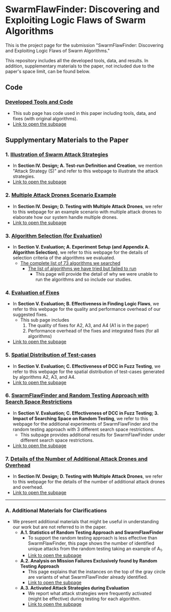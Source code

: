 # SwarmFlawFinder: Discovering and Exploiting Logic Flaws of Swarm Algorithms

This is the project page for the submission "SwarmFlawFinder: Discovering and Exploiting Logic Flaws of Swarm Algorithms." 

This repository includes all the developed tools, data, and results.
In addition, supplementary materials to the paper, not included due to the paper's space limit, can be found below.


## Code
### [Developed Tools and Code](https://github.com/adswarm/src/tree/main/Source_code_tools_used)
- This sub page has code used in this paper including tools, data, and fixes (with original algorithms).
- [Link to open the subpage](https://github.com/adswarm/src/tree/main/Source_code_tools_used)


## Supplymentary Materials to the Paper
### 1. [Illustration of Swarm Attack Strategies](https://github.com/adswarm/src/tree/main/atk_strategies)
- In **Section IV. Design; A. Test-run Definition and Creation**, we mention "Attack Strategy (S)" and refer to this webpage to illustrate the attack strategies.
- [Link to open the subpage](https://github.com/adswarm/src/tree/main/atk_strategies)


### 2. [Multiple Attack Drones Scenario Example](https://github.com/adswarm/src/tree/main/mult_att_drone)
- In **Section IV. Design; D. Testing with Multiple Attack Drones**, we refer to this webpage for an example scenario with multiple attack drones to elaborate how our system handle multiple drones.
- [Link to open the subpage](https://github.com/adswarm/src/tree/main/mult_att_drone)


### 3. [Algorithm Selection (for Evaluation)](https://github.com/adswarm/src/tree/main/Criteria_for_selecting_algorithms)
- In **Section V. Evaluation; A. Experiment Setup (and Appendix A. Algorithm Selection)**, we refer to this webpage for the details of selection criteria of the algorithms we evaluated. 
  - [The complete list of 73 algorithms we searched](https://github.com/adswarm/src/tree/main/Criteria_for_selecting_algorithms)
    - [The list of algorithms we have tried but failed to run](https://github.com/adswarm/src/tree/main/failed_algo)
      - This page will provide the detail of why we were unable to run the algorithms and so include our studies.

### 4. [Evaluation of Fixes](https://github.com/adswarm/src/blob/main/eval_fixes)
- In **Section V. Evaluation; B. Effectiveness in Finding Logic Flaws**, we refer to this webpage for the quality and performance overhead of our suggested fixes.
  - This sub page includes 
    1. The quality of fixes for A2, A3, and A4 (A1 is in the paper)
    2. Performance overhead of the fixes and integrated fixes (for all algorithms)
- [Link to open the subpage](https://github.com/adswarm/src/blob/main/eval_fixes)

### 5. [Spatial Distribution of Test-cases](https://github.com/adswarm/src/tree/main/Coverage_of_A3_and_A4_With_FLAWFINDER_and_Random)
- In **Section V. Evaluation; C. Effectiveness of DCC in Fuzz Testing**, we refer to this webpage for the spatial distribution of test-cases generated by algorithms A2, A3, and A4.
- [Link to open the subpage](https://github.com/adswarm/src/tree/main/Coverage_of_A3_and_A4_With_FLAWFINDER_and_Random)


### 6. [SwarmFlawFinder and Random Testing Approach with Search Space Restrictions](https://github.com/adswarm/src/tree/main/flawfinder_vs_random_wrt_search_space)
- In **Section V. Evaluation; C. Effectiveness of DCC in Fuzz Testing; 3. Impact of Searching Space on Random Testing**, we refer to this webpage for the additional experiments of SwarmFlawFinder and the random testing approach with 3 different search space restrictions.
  - This subpage provides additional results for SwarmFlawFinder under different search space restrictions.
- [Link to open the subpage](https://github.com/adswarm/src/tree/main/flawfinder_vs_random_wrt_search_space)


### 7. [Details of the Number of Additional Attack Drones and Overhead](https://github.com/adswarm/src/tree/main/overhead)
- In **Section IV. Design; D. Testing with Multiple Attack Drones**, we refer to this webpage for the details of the number of additional attack drones and overhead.
- [Link to open the subpage](https://github.com/adswarm/src/tree/main/overhead)
-----

### A. Additional Materials for Clarifications
- We present additional materials that might be useful in understanding our work but are not referred to in the paper.
  - **A.1. Statistics of Random Testing Approach and SwarmFlawFinder**
    - To support the random testing approach is less effective than SwarmFlawFinder, this page shows the number of identified unique attacks from the random testing taking an example of A<sub>1</sub>.
    - [Link to open the subpage](https://github.com/adswarm/src/tree/main/Effectiveness_of_the_naive_testing)
  - **A.2. Analysis on Mission Failures Exclusively found by Random Testing Approach**
    - This page explains that the instances on the top of the gray circle are variants of what SwarmFlawFinder already identified.
    - [Link to open the subpage](https://github.com/adswarm/src/tree/main/Comparison_to_randomized_sampling)
  - **A.3. Activated Attack Strategies during Evaluation**
    - We report what attack strategies were frequently activated (might be effective) during testing for each algorithm.
    - [Link to open the subpage](https://github.com/adswarm/src/tree/main/attack_strategy_eval)

  
